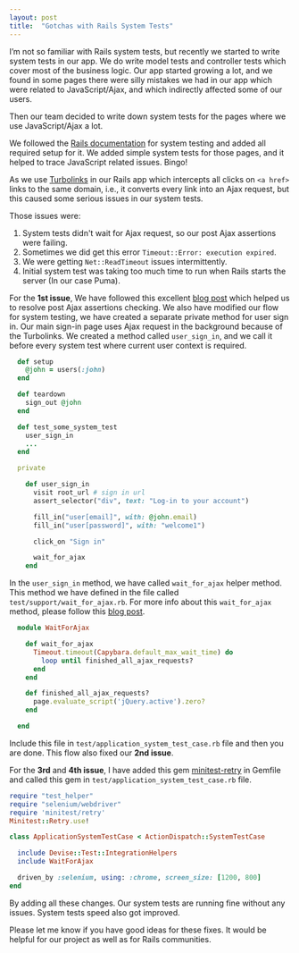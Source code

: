 ```yaml
---
layout: post
title:  "Gotchas with Rails System Tests"
---
```


I’m not so familiar with Rails system tests, but recently we started to write system tests in our app. We do write model
tests and controller tests which cover most of the business logic. Our app started growing a lot, and we found 
in some pages there were silly mistakes we had in our app which were related to JavaScript/Ajax, and which indirectly 
affected some of our users.

Then our team decided to write down system tests for the pages where we use JavaScript/Ajax a lot.

We followed the [Rails documentation](http://guides.rubyonrails.org/testing.html#system-testing) for system testing and
added all required setup for it. We added simple system tests for those pages, and it helped to trace JavaScript
related issues. Bingo!

As we use [Turbolinks](https://github.com/turbolinks/turbolinks) in our Rails app which intercepts 
all clicks on `<a href>` links to the same domain, i.e., it converts every link into an Ajax request, but this 
caused some serious issues in our system tests.

Those issues were:

1. System tests didn't wait for Ajax request, so our post Ajax assertions were
   failing.
2. Sometimes we did get this error `Timeout::Error: execution expired`.
3. We were getting `Net::ReadTimeout` issues intermittently.
4. Initial system test was taking too much time to run when Rails starts the server (In our case Puma).

For the **1st issue**, We have followed this excellent [blog post](https://robots.thoughtbot.com/automatically-wait-for-ajax-with-capybara)
which helped us to resolve post Ajax assertions checking. We also have modified our flow for system testing, we have created 
a separate private method for user sign in. Our main sign-in page uses Ajax request in the background because of the 
Turbolinks. We created a method called `user_sign_in`, and we call it before every system test where current user context is
required.

```ruby
  def setup
    @john = users(:john)
  end

  def teardown
    sign_out @john
  end

  def test_some_system_test
    user_sign_in
    ...
  end

  private

    def user_sign_in
      visit root_url # sign in url
      assert_selector("div", text: "Log-in to your account")

      fill_in("user[email]", with: @john.email)
      fill_in("user[password]", with: "welcome1")

      click_on "Sign in"

      wait_for_ajax
    end
```

In the `user_sign_in` method, we have called `wait_for_ajax`
helper method. This method we have defined in the file called `test/support/wait_for_ajax.rb`. For more info about this
`wait_for_ajax` method, please follow this [blog post](https://robots.thoughtbot.com/automatically-wait-for-ajax-with-capybara).

```ruby
  module WaitForAjax

    def wait_for_ajax
      Timeout.timeout(Capybara.default_max_wait_time) do
        loop until finished_all_ajax_requests?
      end
    end

    def finished_all_ajax_requests?
      page.evaluate_script('jQuery.active').zero?
    end

  end
```

Include this file in `test/application_system_test_case.rb` file and then you are
done. This flow also fixed our **2nd issue**.

For the **3rd** and **4th issue**, I have added this gem [minitest-retry](https://github.com/y-yagi/minitest-retry) in
Gemfile and called this gem in `test/application_system_test_case.rb` file.

```ruby
require "test_helper"
require "selenium/webdriver"
require 'minitest/retry'
Minitest::Retry.use!

class ApplicationSystemTestCase < ActionDispatch::SystemTestCase

  include Devise::Test::IntegrationHelpers
  include WaitForAjax

  driven_by :selenium, using: :chrome, screen_size: [1200, 800]
end

```

By adding all these changes. Our system tests are running fine without any
issues. System tests speed also got improved.

Please let me know if you have good ideas for these fixes. It would be helpful for our project as well as for
Rails communities.

